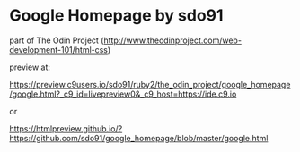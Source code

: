 # Google Homepage by sdo91

part of The Odin Project
(http://www.theodinproject.com/web-development-101/html-css)

preview at:

https://preview.c9users.io/sdo91/ruby2/the_odin_project/google_homepage/google.html?_c9_id=livepreview0&_c9_host=https://ide.c9.io

or

https://htmlpreview.github.io/?https://github.com/sdo91/google_homepage/blob/master/google.html
